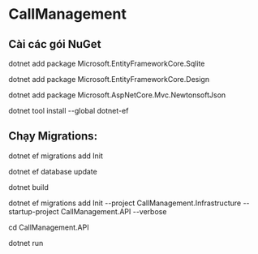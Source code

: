 # CallManagement
## Cài các gói NuGet

dotnet add package Microsoft.EntityFrameworkCore.Sqlite

dotnet add package Microsoft.EntityFrameworkCore.Design

dotnet add package Microsoft.AspNetCore.Mvc.NewtonsoftJson

dotnet tool install --global dotnet-ef

## Chạy Migrations:

dotnet ef migrations add Init

dotnet ef database update

dotnet build

dotnet ef migrations add Init --project CallManagement.Infrastructure --startup-project CallManagement.API --verbose

cd CallManagement.API

dotnet run
